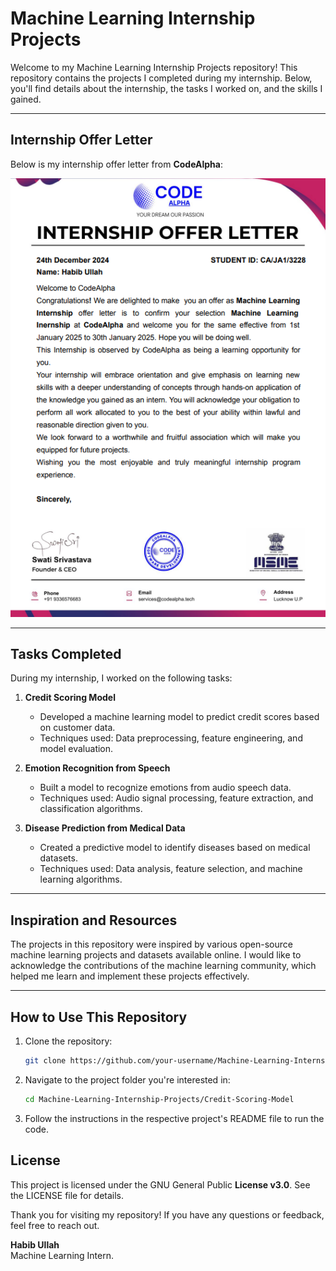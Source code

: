 # Machine Learning Internship Projects

Welcome to my Machine Learning Internship Projects repository! This repository contains the projects I completed during my internship. Below, you'll find details about the internship, the tasks I worked on, and the skills I gained.

---

## Internship Offer Letter

Below is my internship offer letter from **CodeAlpha**:

![Internship Offer Letter](offer-letter.png)  

---

## Tasks Completed

During my internship, I worked on the following tasks:

1. **Credit Scoring Model**  
   - Developed a machine learning model to predict credit scores based on customer data.  
   - Techniques used: Data preprocessing, feature engineering, and model evaluation.  

2. **Emotion Recognition from Speech**  
   - Built a model to recognize emotions from audio speech data.  
   - Techniques used: Audio signal processing, feature extraction, and classification algorithms.  

3. **Disease Prediction from Medical Data**  
   - Created a predictive model to identify diseases based on medical datasets.  
   - Techniques used: Data analysis, feature selection, and machine learning algorithms.  

---

## Inspiration and Resources

The projects in this repository were inspired by various open-source machine learning projects and datasets available online. I would like to acknowledge the contributions of the machine learning community, which helped me learn and implement these projects effectively.  

---


## How to Use This Repository

1. Clone the repository:
   ```bash
   git clone https://github.com/your-username/Machine-Learning-Internship-Projects.git

2. Navigate to the project folder you're interested in:
    ```bash
    cd Machine-Learning-Internship-Projects/Credit-Scoring-Model
3. Follow the instructions in the respective project's README file to run the code.


## License
This project is licensed under the GNU General Public **License v3.0**. See the LICENSE file for details.

Thank you for visiting my repository! If you have any questions or feedback, feel free to reach out.

**Habib Ullah**<br>
Machine Learning Intern.
